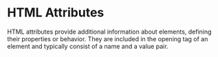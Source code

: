 # HTML Attributes

HTML attributes provide additional information about elements, defining their properties or behavior. They are included in the opening tag of an element and typically consist of a name and a value pair.
